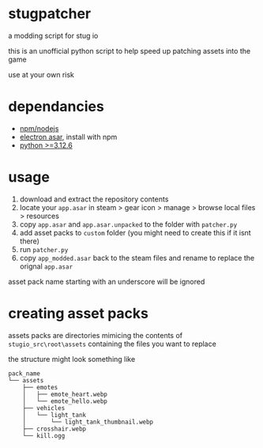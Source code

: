 # stugpatcher

a modding script for stug io

this is an unofficial python script to help speed up patching assets into the game

use at your own risk

# dependancies

* [npm/nodejs](https://docs.npmjs.com/downloading-and-installing-node-js-and-npm)
* [electron asar](https://github.com/electron/asar), install with npm
* [python >=3.12.6](https://www.python.org/downloads/)

# usage

1. download and extract the repository contents
2. locate your `app.asar` in steam > gear icon > manage > browse local files > resources
3. copy `app.asar` and `app.asar.unpacked` to the folder with `patcher.py`
4. add asset packs to `custom` folder (you might need to create this if it isnt there)
5. run `patcher.py`
6. copy `app_modded.asar` back to the steam files and rename to replace the orignal `app.asar`

asset pack name starting with an underscore will be ignored

# creating asset packs

assets packs are directories mimicing the contents of `stugio_src\root\assets` containing the files you want to replace

the structure might look something like

```
pack_name
└── assets
    ├── emotes
    │   ├── emote_heart.webp
    │   └── emote_hello.webp
    ├── vehicles
    │   └── light_tank
    │       └── light_tank_thumbnail.webp
    ├── crosshair.webp
    └── kill.ogg
```